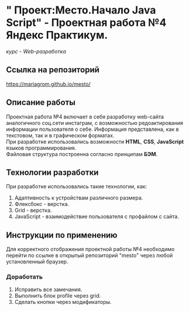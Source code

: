 # " Проект:Место.Начало Java Script" - Проектная работа №4 Яндекс Практикум.  
*курс - Web-разработка*
## Ссылка на репозиторий 
https://mariagrom.github.io/mesto/
## Описание работы
Проектная работа №4 включает в себя разработку web-сайта аналогичного соц.сети инстаграм, с возможностью редоактирования информации пользователя о себе. 
Информация представлена, как в текстовом, так и в графическом форматах.   
При разработке использовались возможности **HTML**, **CSS**, **JavaScript** языков программирования.  
Файловая структура построенна согласно принципам **БЭМ**. 
## Технологии разработки  
При разработке использовались такие технологии, как: 
1. Адаптивность к устройствам различного размера.
2. Флексбокс - верстка.
3. Grid - верстка.
4. JavaScript - взаимодействие пользователя с профайлом с сайта.
## Инструкции по применению  
Для  корректного отображения проектной работы №4 необходимо перейти по ссылке в открытый репозиторий "mesto" через любой установленный браузер. 
### Доработать  
1. Исправить все замечания.
2. Выполнить блок profile через grid.
3. Сделать кнопки через модификаторы.
